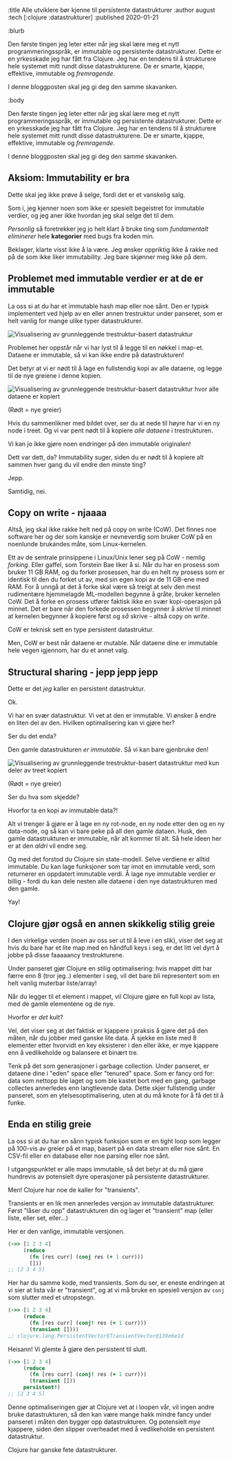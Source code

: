:title Alle utviklere bør kjenne til persistente datastrukturer
:author august
:tech [:clojure :datastrukturer]
:published 2020-01-21

:blurb

Den første tingen jeg leter etter når jeg skal lære meg et nytt programmeringsspråk, er immutable og persistente datastrukturer. Dette er en yrkesskade jeg har fått fra Clojure. Jeg har en tendens til å strukturere hele systemet mitt rundt disse datastrukturene. De er smarte, kjappe, effektive, immutable og _fremragende_.

I denne bloggposten skal jeg gi deg den samme skavanken.

:body

Den første tingen jeg leter etter når jeg skal lære meg et nytt programmeringsspråk, er immutable og persistente datastrukturer. Dette er en yrkesskade jeg har fått fra Clojure. Jeg har en tendens til å strukturere hele systemet mitt rundt disse datastrukturene. De er smarte, kjappe, effektive, immutable og _fremragende_.

I denne bloggposten skal jeg gi deg den samme skavanken.


## Aksiom: Immutability er bra

Dette skal jeg ikke prøve å selge, fordi det er et vanskelig salg.

Som i, jeg kjenner noen som ikke er spesielt begeistret for immutable verdier, og jeg aner ikke hvordan jeg skal selge det til dem.

_Personlig_ så foretrekker jeg jo helt klart å bruke ting som _fundamentalt eliminerer_ hele **kategorier** med bugs fra koden min.

Beklager, klarte visst ikke å la være. Jeg ønsker oppriktig ikke å rakke ned på de som ikke liker immutability. Jeg bare skjønner meg ikke på dem.

## Problemet med immutable verdier er at de er immutable

La oss si at du har et immutable hash map eller noe sånt. Den er typisk implementert ved hjelp av en eller annen trestruktur under panseret, som er helt vanlig for mange ulike typer datastrukturer.

![Visualisering av grunnleggende trestruktur-basert datastruktur](/images/blogg/the_basic.png)

Problemet her oppstår når vi har lyst til å legge til en nøkkel i map-et. Dataene er immutable, så vi kan ikke endre på datastrukturen!


Det betyr at vi er nødt til å lage en fullstendig kopi av alle dataene, og legge til de nye greiene i denne kopien.

![Visualisering av grunnleggende trestruktur-basert datastruktur hvor alle dataene er kopiert](/images/blogg/complete_clone.png)

(Rødt = nye greier)

Hvis du sammenlikner med bildet over, ser du at nede til høyre har vi en ny node i treet. Og vi var pent nødt til å kopiere _alle dataene_ i trestrukturen. 

Vi kan jo ikke gjøre noen endringer på den immutable originalen!

Dett var dett, da? Immutability suger, siden du er nødt til å kopiere alt sammen hver gang du vil endre den minste ting?

Jepp.

Samtidig, nei.

## Copy on write - njaaaa

Altså, jeg skal ikke rakke helt ned på copy on write (CoW). Det finnes noe software her og der som kanskje er nevneverdig som bruker CoW på en noenlunde brukandes måte, som Linux-kernelen.

Ett av de sentrale prinsippene i Linux/Unix lener seg på CoW - nemlig _forking_. Eller gaffel, som Torstein Bae liker å si. Når du har en prosess som bruker 11 GB RAM, og du forker prosessen, har du en helt ny prosess som er identisk til den du forket ut av, med sin egen kopi av de 11 GB-ene med RAM. For å unngå at det å forke skal være så treigt at selv den mest rudimentære hjemmelagde ML-modellen begynne å gråte, bruker kernelen CoW. Det å forke en prosess utfører faktisk ikke en svær kopi-operasjon på minnet. Det er bare når den forkede prosessen begynner å _skrive_ til minnet at kernelen begynner å kopiere først og _så_ skrive - altså copy on write.

CoW er teknisk sett en type persistent datastruktur.

Men, CoW er best når dataene er mutable. Når dataene dine er immutable hele vegen igjennom, har du et annet valg.

## Structural sharing - jepp jepp jepp

Dette er det _jeg_ kaller en persistent datastruktur.

Ok.

Vi har en svær datastruktur. Vi vet at den er immutable. Vi ønsker å endre en liten del av den. Hvilken optimalisering kan vi gjøre her?

Ser du det enda?

Den gamle datastrukturen _er immutable_. Så vi kan bare gjenbruke den!

![Visualisering av grunnleggende trestruktur-basert datastruktur med kun deler av treet kopiert](/images/blogg/structural_sharing.png)
 
(Rødt = nye greier)

Ser du hva som skjedde?

Hvorfor ta en kopi av immutable data?!

Alt vi trenger å gjøre er å lage en ny rot-node, en ny node etter den og en ny data-node, og så kan vi bare peke på all den gamle dataen. Husk, den gamle datastrukturen er immutable, når alt kommer til alt. Så hele ideen her er at den _aldri_ vil endre seg.

Og med det forstod du Clojure sin state-modell. Selve verdiene er alltid immutable. Du kan lage funksjoner som tar imot en immutable verdi, som returnerer en oppdatert immutable verdi. Å lage nye immutable verdier er billig - fordi du kan dele nesten alle dataene i den nye datastrukturen med den gamle.


Yay!


## Clojure gjør også en annen skikkelig stilig greie

I den virkelige verden (noen av oss ser ut til å leve i en slik), viser det seg at hvis du bare har et lite map med en håndfull keys i seg, er det litt vel dyrt å jobbe på disse faaaaancy trestrukturene.

Under panseret gjør Clojure en stilig optimalisering: hvis mappet ditt har færre enn 8 (tror jeg..) elementer i seg, vil det bare bli representert som en helt vanlig muterbar liste/array!

Når du legger til et element i mappet, vil Clojure gjøre en full kopi av lista, med de gamle elementene og de nye.

Hvorfor er _det_ kult?

Vel, det viser seg at det faktisk er kjappere i praksis å gjøre det på den måten, når du jobber med ganske lite data. Å sjekke en liste med 8 elementer etter hvorvidt en key eksisterer i den eller ikke, er mye kjappere enn å vedlikeholde og balansere et binært tre.

Tenk på det som generasjoner i garbage collection. Under panseret, er dataene dine i "eden" space eller "tenured" space. Som er fancy ord for: data som nettopp ble laget og som ble kastet bort med en gang, garbage collectes annerledes enn langtlevende data. Dette skjer fullstendig under panseret, som en ytelsesoptimalisering, uten at du må knote for å få det til å funke.

## Enda en stilig greie

La oss si at du har en sånn typisk funksjon som er en tight loop som legger på 100-vis av greier på et map, basert på en data stream eller noe sånt. En CSV-fil eller en database eller noe parsing eller noe sånt.

I utgangspunktet er alle maps immutable, så det betyr at du må gjøre hundrevis av potensielt dyre operasjoner på persistente datastrukturer.

Men! Clojure har noe de kaller for "transients".

Transients er en lik men annerledes versjon av immutable datastrukturer. Først "låser du opp" datastrukturen din og lager et "transient"
 map (eller liste, eller set, eller...)
 
Her er den vanlige, immutable versjonen.

```clojure
(->> [1 2 3 4]
     (reduce
       (fn [res curr] (conj res (+ 1 curr)))
       []))
;; [2 3 4 5]
```

Her har du samme kode, med transients. Som du ser, er eneste endringen at vi sier at lista vår er "transient", og at vi må bruke en spesiell versjon av `conj` som slutter med et utropstegn.


```clojure
(->> [1 2 3 4]
     (reduce
       (fn [res curr] (conj! res (+ 1 curr)))
       (transient [])))
;; clojure.lang.PersistentVector$TransientVector@139e6e1d
```

Heisann! Vi glemte å gjøre den persistent til slutt.

```clojure
(->> [1 2 3 4]
     (reduce
       (fn [res curr] (conj! res (+ 1 curr)))
       (transient []))
     persistent!)
;; [2 3 4 5]
```

Denne optimaliseringen gjør at Clojure vet at i loopen vår, vil ingen andre bruke datastrukturen, så den kan være mange hakk mindre fancy under panseret i måten den bygger opp datastrukturen. Og potensielt _mye_ kjappere, siden den slipper overheadet med å vedlikeholde en persistent datastruktur.

Clojure har ganske fete datastrukturer.
